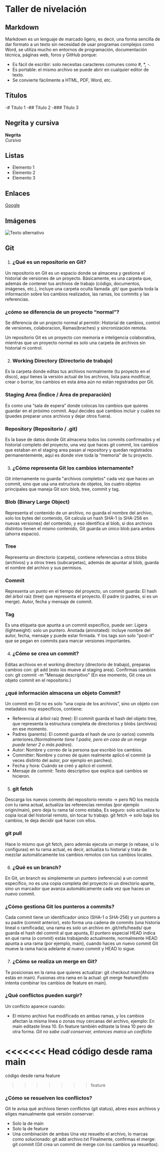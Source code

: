 # Taller de nivelación

## Markdown
Markdown es un lenguaje de marcado ligero, es decir, una forma sencilla de dar formato a un texto sin necesidad de usar programas complejos como Word, se utiliza mucho en entornos de programación, documentación técnica, páginas web, foros y GitHub porque:
- Es fácil de escribir: solo necesitas caracteres comunes como #, *, -.
- Es portable: el mismo archivo se puede abrir en cualquier editor de texto.
- Se convierte fácilmente a HTML, PDF, Word, etc.

## Títulos
-# Título 1
-## Título 2
-### Título 3

## Negrita y cursiva
**Negrita**  
*Cursiva*  

## Listas
- Elemento 1
- Elemento 2
- Elemento 3

## Enlaces
[Google](https://www.google.com)

## Imágenes
![Texto alternativo](https://a-static.besthdwallpaper.com/jinx-in-arcane-netflix-series-league-of-legends-lol-wallpaper-2880x1800-92560_8.jpg)


## Git
1. ### ¿Qué es un repositorio en Git?
Un repositorio en Git es un espacio donde se almacena y gestiona el historial de versiones de un proyecto. Básicamente, es una carpeta que, además de contener tus archivos de trabajo (código, documentos, imágenes, etc.), incluye una carpeta oculta llamada .git/ que guarda toda la información sobre los cambios realizados, las ramas, los commits y las referencias.

### ¿cómo se diferencia de un proyecto “normal”?
Se diferencia de un projecto normal al permitir: Historial de cambios, control de versiones, colaboracion, Ramas(braches) y sincronización remota.

Un repositorio Git es un proyecto con memoria e inteligencia colaborativa, mientras que un proyecto normal es solo una carpeta de archivos sin historial ni control.

2.  ### Working Directory (Directorio de trabajo)
Es la carpeta donde editas tus archivos normalmente (tu proyecto en el disco), aquí tienes la versión actual de los archivos, lista para modificar, crear o borrar, los cambios en esta área aún no están registrados por Git.
  
### Staging Area (Índice / Área de preparación)
Es como una “sala de espera” donde colocas los cambios que quieres guardar en el próximo commit.
Aquí decides qué cambios incluir y cuáles no (puedes preparar unos archivos y dejar otros fuera).
   
### Repository (Repositorio / .git)
Es la base de datos donde Git almacena todos los commits confirmados y el historial completo del proyecto, una vez que haces git commit, los cambios que estaban en el staging area pasan al repository y quedan registrados permanentemente, aquí es donde vive toda la “memoria” de tu proyecto.

3. ### ¿Cómo representa Git los cambios internamente?
Git internamente no guarda "archivos completos" cada vez que haces un commit, sino que usa una estructura de objetos, los cuatro objetos principales que maneja Git son: blob, tree, commit y tag.
  
### Blob (Binary Large Object)
Representa el contenido de un archivo, no guarda el nombre del archivo, solo los bytes del contenido, Git calcula un hash SHA-1 (o SHA-256 en nuevas versiones) del contenido, y eso identifica al blob, si dos archivos distintos tienen el mismo contenido, Git guarda un único blob para ambos (ahorra espacio).
  
### Tree
Representa un directorio (carpeta), contiene referencias a otros blobs (archivos) y a otros trees (subcarpetas), además de apuntar al blob, guarda el nombre del archivo y sus permisos.
   
### Commit
Representa un punto en el tiempo del proyecto, un commit guarda:
El hash del árbol raíz (tree) que representa el proyecto.
El padre (o padres, si es un merge).
Autor, fecha y mensaje de commit.
  
### Tag
Es una etiqueta que apunta a un commit específico, puede ser:
Ligera (lightweight): solo un puntero.
Anotada (annotated): incluye nombre del autor, fecha, mensaje y puede estar firmada.
Y los tags son solo "post-it" que se pegan en commits para marcar versiones importantes.

4. ### ¿Cómo se crea un commit?
Editas archivos en el working directory (directorio de trabajo), preparas cambios con:
git add (esto los mueve al staging area).
Confirmas cambios con:
git commit -m "Mensaje descriptivo" (En ese momento, Git crea un objeto commit en el repositorio.)
   
### ¿qué información almacena un objeto Commit?
Un commit en Git no es solo “una copia de los archivos”, sino un objeto con metadatos muy específicos, contiene:
- Referencia al árbol raíz (tree): El commit guarda el hash del objeto tree, que representa la estructura completa de directorios y blobs (archivos) en ese momento.
- Padres (parents): El commit guarda el hash de uno (o varios) commits anteriores.(*Normalmente tiene 1 padre, pero en caso de un merge puede tener 2 o más padres*).
- Autor: Nombre y correo de la persona que escribió los cambios.
- Committer: Nombre y correo de quien realmente aplicó el commit (a veces distinto del autor, por ejemplo en parches).
- Fecha y hora: Cuándo se creó y aplicó el commit.
- Mensaje de commit: Texto descriptivo que explica qué cambios se hicieron.

5.  ### git fetch
Descarga los nuevos commits del repositorio remoto → pero NO los mezcla con tu rama actual, actualiza las referencias remotas (por ejemplo origin/main), pero deja tu rama tal como estaba, Es seguro: solo actualiza tu copia local del historial remoto, sin tocar tu trabajo.
git fetch → solo baja los cambios, te deja decidir qué hacer con ellos.
   
### git pull
Hace lo mismo que git fetch, pero además ejecuta un merge (o rebase, si lo configuras) en tu rama actual, es decir, actualiza tu historial y trata de mezclar automáticamente los cambios remotos con tus cambios locales.

6.  ### ¿Qué es un branch?
En Git, un branch es simplemente un puntero (referencia) a un commit específico, no es una copia completa del proyecto ni un directorio aparte, sino un marcador que avanza automáticamente cada vez que haces un nuevo commit.
  
### ¿Cómo gestiona Git los punteros a commits?
Cada commit tiene un identificador único (SHA-1 o SHA-256) y un puntero a su padre (commit anterior), esto forma una cadena de commits (una historia lineal o ramificada), una rama es solo un archivo en .git/refs/heads/ que guarda el hash del commit al que apunta, El puntero especial HEAD indica en qué rama (o commit) estás trabajando actualmente, normalmente HEAD apunta a una rama (por ejemplo, main), cuando haces un nuevo commit Git mueve la rama hacia adelante al nuevo commit y HEAD lo sigue.

7.  ### ¿Cómo se realiza un merge en Git?
Te posicionas en la rama que quieres actualizar: git checkout main(Ahora estás en main).
Fusionas otra rama en la actual: git merge feature(Esto intenta combinar los cambios de feature en main).
    
### ¿Qué conflictos pueden surgir?
Un conflicto aparece cuando:
- El mismo archivo fue modificado en ambas ramas, y los cambios afectan la misma línea o zonas muy cercanas del archivo, ejemplo:
    En main editaste linea 10.
    En feature también editaste la linea 10 pero de otra forma.
*Git no sabe cuál conservar, entonces marca un conflicto*

<<<<<<< Head
código desde rama main
=======
código desde rama feature
>>>>>>> feature

### ¿Cómo se resuelven los conflictos?
Git te avisa qué archivos tienen conflictos (git status), abres esos archivos y eliges manualmente qué versión conservar:
- Solo la de main
- Solo la de feature
- Una combinación de ambas
Una vez resuelto el archivo, lo marcas como solucionado: git add archivo.txt
Finalmente, confirmas el merge: git commit (Git crea un commit de merge con los cambios ya resueltos).

